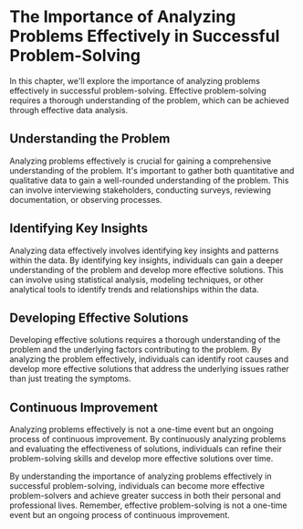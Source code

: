 # The Importance of Analyzing Problems Effectively in Successful Problem-Solving

In this chapter, we'll explore the importance of analyzing problems effectively in successful problem-solving. Effective problem-solving requires a thorough understanding of the problem, which can be achieved through effective data analysis.

Understanding the Problem
-------------------------

Analyzing problems effectively is crucial for gaining a comprehensive understanding of the problem. It's important to gather both quantitative and qualitative data to gain a well-rounded understanding of the problem. This can involve interviewing stakeholders, conducting surveys, reviewing documentation, or observing processes.

Identifying Key Insights
------------------------

Analyzing data effectively involves identifying key insights and patterns within the data. By identifying key insights, individuals can gain a deeper understanding of the problem and develop more effective solutions. This can involve using statistical analysis, modeling techniques, or other analytical tools to identify trends and relationships within the data.

Developing Effective Solutions
------------------------------

Developing effective solutions requires a thorough understanding of the problem and the underlying factors contributing to the problem. By analyzing the problem effectively, individuals can identify root causes and develop more effective solutions that address the underlying issues rather than just treating the symptoms.

Continuous Improvement
----------------------

Analyzing problems effectively is not a one-time event but an ongoing process of continuous improvement. By continuously analyzing problems and evaluating the effectiveness of solutions, individuals can refine their problem-solving skills and develop more effective solutions over time.

By understanding the importance of analyzing problems effectively in successful problem-solving, individuals can become more effective problem-solvers and achieve greater success in both their personal and professional lives. Remember, effective problem-solving is not a one-time event but an ongoing process of continuous improvement.
